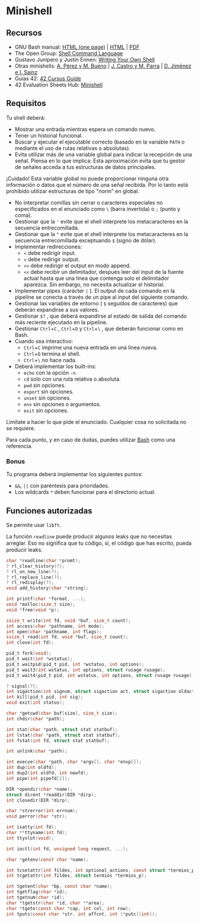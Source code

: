 # Minishell

## Recursos
- GNU Bash manual: [HTML (one page)](https://www.gnu.org/software/bash/manual/bash.html) | [HTML](https://www.gnu.org/software/bash/manual/html_node/index.html) | [PDF](https://www.gnu.org/software/bash/manual/bash.pdf)
- The Open Group: [Shell Command Language](https://pubs.opengroup.org/onlinepubs/9699919799/utilities/V3_chap02.html)
- Gustavo Junipero y Justin Ennen: [Writing Your Own Shell](https://www.cs.purdue.edu/homes/grr/SystemsProgrammingBook/)
- Otras minishells: [A. Pérez y M. Bueno](https://github.com/madebypixel02/minishell) | [J. Castro y M. Parra](https://github.com/lvzrr/minishell) | [D. Jiménez e I. Sainz](https://github.com/BishopVK/minishell)
- Guías 42: [42 Cursus Guide](https://42-cursus.gitbook.io/guide/3-rank-03/minishell)
- 42 Evaluation Sheets Hub: [Minishell](https://42sheets.eina.cc/Cursus/Minishell/)

## Requisitos

Tu shell deberá:
- Mostrar una entrada mientras espera un comando nuevo.
- Tener un historial funcional.
- Buscar y ejecutar el ejecutable correcto (basado en la variable `PATH` o mediante el uso de rutas relativas o absolutas).
- Evita utilizar más de una variable global para indicar la recepción de una señal. Piensa en lo que implica: Esta aproximación evita que tu gestor de señales acceda a tus estructuras de datos principales.

¡Cuidado! Esta variable global no puede proporcionar ninguna otra información o datos que el número de una señal recibida. Por lo tanto está prohibido utilizar estructuras de tipo "norm" en global.

- No interpretar comillas sin cerrar o caracteres especiales no especificados en el enunciado como `\` (barra invertida) o `;` (punto y coma).
- Gestionar que la `'` evite que el shell interprete los metacaracteres en la secuencia entrecomillada.
- Gestionar que la `"` evite que el shell interprete los metacaracteres en la secuencia entrecomillada exceptuando `$` (signo de dólar).
- Implementar redirecciones:
  - `<` debe redirigir input.
  - `>` debe redirigir output.
  - `>>` debe redirigir el output en modo append.
  - `<<` debe recibir un delimitador, después leer del input de la fuente actual hasta que una línea que contenga solo el delimitador aparezca. Sin embargo, no necesita actualizar el historial.
- Implementar pipes (carácter `|` ). El output de cada comando en la pipeline se conecta a través de un pipe al input del siguiente comando.
- Gestionar las variables de entorno ( `$` seguidos de caracteres) que deberán expandirse a sus valores.
- Gestionar `$?` , que deberá expandirse al estado de salida del comando más reciente ejecutado en la pipeline.
- Gestionar `Ctrl`+`C` , `Ctrl`+`D` y `Ctrl`+`\` , que deberán funcionar como en Bash.
- Cuando sea interactivo:
  - `Ctrl`+`C` imprime una nueva entrada en una línea nueva.
  - `Ctrl`+`D` termina el shell.
  - `Ctrl`+`\` no hace nada.
- Deberá implementar los built-ins:
  - `echo` con la opción `-n`.
  - `cd` solo con una ruta relativa o absoluta.
  - `pwd` sin opciones.
  - `export` sin opciones.
  - `unset` sin opciones.
  - `env` sin opciones o argumentos.
  - `exit` sin opciones.

Limítate a hacer lo que pide el enunciado. Cualquier cosa no solicitada no se requiere.

Para cada punto, y en caso de dudas, puedes utilizar [Bash](https://www.gnu.org/savannah-checkouts/gnu/bash/manual/) como una referencia.

### Bonus

Tu programa deberá implementar los siguientes puntos:

- `&&`, `||` con paréntesis para prioridades.
- Los wildcards `*` deben funcionar para el directorio actual.

## Funciones autorizadas

Se permite usar `libft`.

La función `readline` puede producir algunos leaks que no necesitas arreglar. Eso no signiﬁca que tu código, sí, el código que has escrito, pueda producir leaks.

```c
char *readline(char *promt);
? rl_clear_history(?);
? rl_on_new_line(?);
? rl_replace_line(?);
? rl_redisplay(?);
void add_history(char *string);

int printf(char *format, ...);
void *malloc(size_t size);
void *free(void *p);

ssize_t write(int fd, void *buf, size_t count);
int access(char *pathname, int mode);
int open(char *pathname, int flags);
ssize_t read(int fd, void *buf, size_t count);
int close(int fd);

pid_t fork(void);
pid_t wait(int *wstatus);
pid_t waitpid(pid_t pid, int *wstatus, int options);
pid_t wait3(int wstatus, int options, struct rusage rusage);
pid_t wait4(pid_t pid, int wstatus, int options, struct rusage rusage);

? signal(?);
int sigaction(int signum, struct sigaction act, struct sigaction oldact);
int kill(pid_t pid, int sig);
void exit(int status);

char *getcwd(char buf[size], size_t size);
int chdir(char *path);

int stat(char *path, struct stat statbuf);
int lstat(char *path, struct stat statbuf);
int fstat(int fd, struct stat statbuf);

int unlink(char *path);

int execve(char *path, char *argv[], char *envp[]);
int dup(int oldfd);
int dup2(int oldfd, int newfd);
int pipe(int pipefd[2]);

DIR *opendir(char *name);
struct dirent *readdir(DIR *dirp);
int closedir(DIR *dirp);

char *strerror(int errnum);
void perror(char *str);

int isatty(int fd);
char **ttyname(int fd);
int ttyslot(void);

int ioctl(int fd, unsigned long request, ...);

char *getenv(const char *name);

int tcsetattr(int fildes, int optional_actions, const struct *termios_p);
int tcgetattr(int fildes, struct termios *termios_p);

int tgetent(char *bp, const char *name);
int tgetflag(char *id);
int tgetnum(char *id);
char *tgetstr(char *id, char **area);
char *tgoto(const char *cap, int col, int row);
int tputs(const char *str, int affcnt, int (*putc)(int));
```
